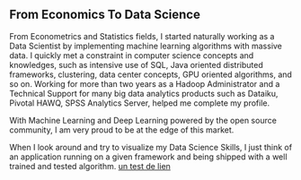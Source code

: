 
## From Economics To Data Science

From Econometrics and Statistics fields, I started naturally working as a Data Scientist by implementing machine learning algorithms with massive data. I quickly met a constraint in computer science concepts and knowledges, such as intensive use of SQL, Java oriented distributed frameworks, clustering, data center concepts, GPU oriented algorithms, and so on. Working for more than two years as a Hadoop Administrator and  a Technical Support for  many big data analytics products such as Dataiku, Pivotal HAWQ, SPSS Analytics Server, helped me complete my profile.
 
With Machine Learning and Deep Learning powered by the open source community, I am very proud to be at the edge of this market. 
 
When I look around and try to visualize my Data Science Skills, I just think of an application running on a given framework and being shipped with a well trained and tested algorithm.
[un test de lien ](https://github.com/adam-p/markdown-here/wiki/Markdown-Cheatsheet)

